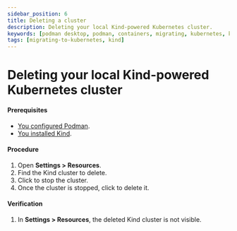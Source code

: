 ```yaml
---
sidebar_position: 6
title: Deleting a cluster
description: Deleting your local Kind-powered Kubernetes cluster.
keywords: [podman desktop, podman, containers, migrating, kubernetes, kind]
tags: [migrating-to-kubernetes, kind]
---
```


# Deleting your local Kind-powered Kubernetes cluster

#### Prerequisites

- [You configured Podman](/docs/kind/creating-a-kind-cluster).
- [You installed Kind](https://kind.sigs.k8s.io/).

#### Procedure

1. Open **<Icon icon="fa-solid fa-cog" size="lg" /> Settings > Resources**.
1. Find the Kind cluster to delete.
1. Click <Icon icon="fa-solid fa-stop" size="lg" /> to stop the cluster.
1. Once the cluster is stopped, click <Icon icon="fa-solid fa-trash" size="lg" /> to delete it.

#### Verification

1. In **<Icon icon="fa-solid fa-cog" size="lg" /> Settings > Resources**, the deleted Kind cluster is not visible.
